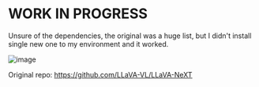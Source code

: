 # WORK IN PROGRESS

Unsure of the dependencies, the original was a huge list, but I didn't install single new one to my environment and it worked.

![image](https://github.com/user-attachments/assets/fcf83b77-6a80-47e7-aa29-aeefb0431beb)

Original repo:
https://github.com/LLaVA-VL/LLaVA-NeXT
